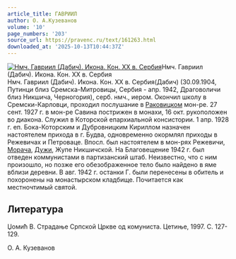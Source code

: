 ```yaml
---
article_title: ГАВРИИЛ
author: О. А.Кузеванов
volume: '10'
page_numbers: '203'
source_url: https://pravenc.ru/text/161263.html
downloaded_at: '2025-10-13T10:44:37Z'
---
```


[![Нмч. Гавриил (Дабич). Икона. Кон. ХХ в. Сербия](https://pravenc.ru/data/890/466/1234/i200.jpg "Кликните для увеличения картинки")](https://pravenc.ru/data/890/466/1234/i400.jpg)Нмч. Гавриил (Дабич). Икона. Кон. ХХ в. Сербия  
Нмч. Гавриил (Дабич). Икона. Кон. ХХ в. Сербия(Дабич) (30.09.1904, Путинци близ Сремска-Митровицы, Сербия - апр. 1942, Драговоличи близ Никшича, Черногория), серб. нмч., иером. Окончил школу в Сремски-Карловци, проходил послушание в [Раковицком](https://pravenc.ru/text/Раковицком.html) мон-ре. 27 сент. 1927 г. в мон-ре Савина пострижен в монахи, 16 окт. рукоположен во диакона. Служил в Которской епархиальной консистории. 1 апр. 1928 г. еп. Бока-Которским и Дубровницким Кириллом назначен настоятелем прихода в г. Будва, одновременно окормлял приходы в Режевичах и Петроваце. Впосл. был настоятелем в мон-рях Режевичи, [Морача](https://pravenc.ru/text/Морача.html), [Дужи](https://pravenc.ru/text/Дужи.html), Жупе Никшичской. На Благовещение 1942 г. был отведен коммунистами в партизанский штаб. Неизвестно, что с ним произошло, но позже его обезображенное тело было найдено в яме вблизи деревни. В авг. 1942 г. останки Г. были перенесены в обитель и похоронены на монастырском кладбище. Почитается как местночтимый святой.

## Литература

Џомић В. Страдање Српской Цркве од комуниста. Цетиње, 1997. С. 127-129.

О. А.  Кузеванов
